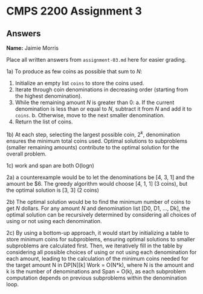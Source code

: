 # CMPS 2200 Assignment 3
## Answers

**Name:** Jaimie Morris


Place all written answers from `assignment-03.md` here for easier grading.

1a) To produce as few coins as possible that sum to $N$:
1. Initialize an empty list `coins` to store the coins used.
2. Iterate through coin denominations in decreasing order (starting from the highest denomination).
3. While the remaining amount $N$ is greater than 0:
   a. If the current denomination is less than or equal to $N$, subtract it from $N$ and add it to `coins`.
   b. Otherwise, move to the next smaller denomination.
4. Return the list of coins.

1b) At each step, selecting the largest possible coin, $2^k$, denomination ensures the minimum total coins used. Optimal solutions to subproblems (smaller remaining amounts) contribute to the optimal solution for the overall problem.

1c) work and span are both O(logn)

2a) a counterexample would be to let the denominations be [4, 3, 1] and the amount be $6.
The greedy algorithm would choose [4, 1, 1] (3 coins),
but the optimal solution is [3, 3] (2 coins)

2b) The optimal solution would be to find the minimum number of coins to get $N$ dollars. For any amount $N$ and denomination list [D0, D1, ..., Dk], the optimal solution can be recursively determined by considering all choices of using or not using each denomination.

2c)  By using a bottom-up approach, it would start by initializing a table to store minimum coins for subproblems, ensuring optimal solutions to smaller subproblems are calculated first. Then, we iteratively fill in the table by considering all possible choices of using or not using each denomination for each amount, leading to the calculation of the minimum coins needed for the target amount N in DP[N][k]
Work = O(N*k), where N is the amount and k is the number of denominations and Span = O(k), as each subproblem computation depends on previous subproblems within the denomination loop.







